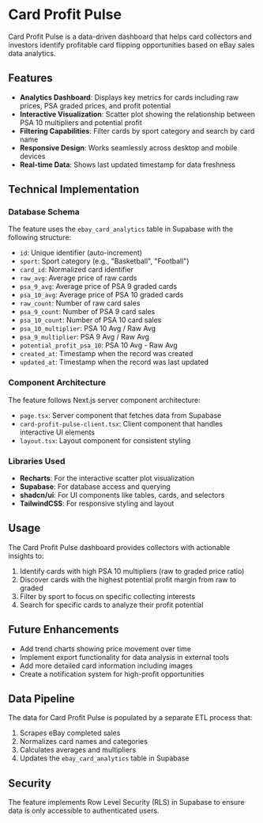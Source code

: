 # Card Profit Pulse

Card Profit Pulse is a data-driven dashboard that helps card collectors and investors identify profitable card flipping opportunities based on eBay sales data analytics.

## Features

- **Analytics Dashboard**: Displays key metrics for cards including raw prices, PSA graded prices, and profit potential
- **Interactive Visualization**: Scatter plot showing the relationship between PSA 10 multipliers and potential profit
- **Filtering Capabilities**: Filter cards by sport category and search by card name
- **Responsive Design**: Works seamlessly across desktop and mobile devices
- **Real-time Data**: Shows last updated timestamp for data freshness

## Technical Implementation

### Database Schema

The feature uses the `ebay_card_analytics` table in Supabase with the following structure:

- `id`: Unique identifier (auto-increment)
- `sport`: Sport category (e.g., "Basketball", "Football")
- `card_id`: Normalized card identifier
- `raw_avg`: Average price of raw cards
- `psa_9_avg`: Average price of PSA 9 graded cards
- `psa_10_avg`: Average price of PSA 10 graded cards
- `raw_count`: Number of raw card sales
- `psa_9_count`: Number of PSA 9 card sales
- `psa_10_count`: Number of PSA 10 card sales
- `psa_10_multiplier`: PSA 10 Avg / Raw Avg
- `psa_9_multiplier`: PSA 9 Avg / Raw Avg
- `potential_profit_psa_10`: PSA 10 Avg - Raw Avg
- `created_at`: Timestamp when the record was created
- `updated_at`: Timestamp when the record was last updated

### Component Architecture

The feature follows Next.js server component architecture:

- `page.tsx`: Server component that fetches data from Supabase
- `card-profit-pulse-client.tsx`: Client component that handles interactive UI elements
- `layout.tsx`: Layout component for consistent styling

### Libraries Used

- **Recharts**: For the interactive scatter plot visualization
- **Supabase**: For database access and querying
- **shadcn/ui**: For UI components like tables, cards, and selectors
- **TailwindCSS**: For responsive styling and layout

## Usage

The Card Profit Pulse dashboard provides collectors with actionable insights to:

1. Identify cards with high PSA 10 multipliers (raw to graded price ratio)
2. Discover cards with the highest potential profit margin from raw to graded
3. Filter by sport to focus on specific collecting interests
4. Search for specific cards to analyze their profit potential

## Future Enhancements

- Add trend charts showing price movement over time
- Implement export functionality for data analysis in external tools
- Add more detailed card information including images
- Create a notification system for high-profit opportunities

## Data Pipeline

The data for Card Profit Pulse is populated by a separate ETL process that:

1. Scrapes eBay completed sales
2. Normalizes card names and categories
3. Calculates averages and multipliers
4. Updates the `ebay_card_analytics` table in Supabase

## Security

The feature implements Row Level Security (RLS) in Supabase to ensure data is only accessible to authenticated users. 